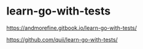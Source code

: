 # learn-go-with-tests

https://andmorefine.gitbook.io/learn-go-with-tests/

https://github.com/quii/learn-go-with-tests/
